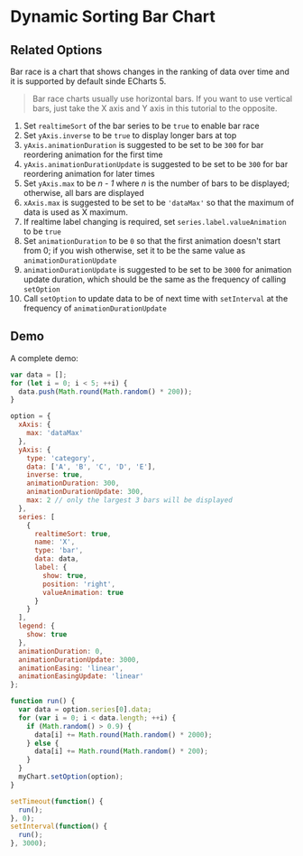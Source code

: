 # Dynamic Sorting Bar Chart

## Related Options

Bar race is a chart that shows changes in the ranking of data over time and it is supported by default sinde ECharts 5.

> Bar race charts usually use horizontal bars. If you want to use vertical bars, just take the X axis and Y axis in this tutorial to the opposite.

1. Set `realtimeSort` of the bar series to be `true` to enable bar race
2. Set `yAxis.inverse` to be `true` to display longer bars at top
3. `yAxis.animationDuration` is suggested to be set to be `300` for bar reordering animation for the first time
4. `yAxis.animationDurationUpdate` is suggested to be set to be `300` for bar reordering animation for later times
5. Set `yAxis.max` to be _n - 1_ where _n_ is the number of bars to be displayed; otherwise, all bars are displayed
6. `xAxis.max` is suggested to be set to be `'dataMax'` so that the maximum of data is used as X maximum.
7. If realtime label changing is required, set `series.label.valueAnimation` to be `true`
8. Set `animationDuration` to be `0` so that the first animation doesn't start from 0; if you wish otherwise, set it to be the same value as `animationDurationUpdate`
9. `animationDurationUpdate` is suggested to be set to be `3000` for animation update duration, which should be the same as the frequency of calling `setOption`
10. Call `setOption` to update data to be of next time with `setInterval` at the frequency of `animationDurationUpdate`

## Demo

A complete demo:

```js live
var data = [];
for (let i = 0; i < 5; ++i) {
  data.push(Math.round(Math.random() * 200));
}

option = {
  xAxis: {
    max: 'dataMax'
  },
  yAxis: {
    type: 'category',
    data: ['A', 'B', 'C', 'D', 'E'],
    inverse: true,
    animationDuration: 300,
    animationDurationUpdate: 300,
    max: 2 // only the largest 3 bars will be displayed
  },
  series: [
    {
      realtimeSort: true,
      name: 'X',
      type: 'bar',
      data: data,
      label: {
        show: true,
        position: 'right',
        valueAnimation: true
      }
    }
  ],
  legend: {
    show: true
  },
  animationDuration: 0,
  animationDurationUpdate: 3000,
  animationEasing: 'linear',
  animationEasingUpdate: 'linear'
};

function run() {
  var data = option.series[0].data;
  for (var i = 0; i < data.length; ++i) {
    if (Math.random() > 0.9) {
      data[i] += Math.round(Math.random() * 2000);
    } else {
      data[i] += Math.round(Math.random() * 200);
    }
  }
  myChart.setOption(option);
}

setTimeout(function() {
  run();
}, 0);
setInterval(function() {
  run();
}, 3000);
```

